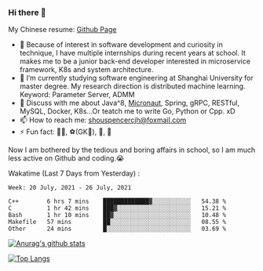 ### Hi there 👋

My Chinese resume: [Github Page](https://spencercjh.github.io/resume/)

- 🔭 Because of interest in software development and curiosity in technique, I have multiple internships during recent years at school. It makes me to be a junior back-end developer interested in microservice framework, K8s and system architecture.
- 🌱 I’m currently studying software engineering at Shanghai University for master degree. My research direction is distributed machine learning. Keyword: Parameter Server, ADMM
- 💬 Discuss with me about Java^8, [Micronaut](http://micronaut.io/), Spring, gRPC, RESTful, MySQL, Docker, K8s...Or teatch me to write Go, Python or Cpp. xD
- 📫 How to reach me: shouspencercjh@foxmail.com
- ⚡ Fun fact: 🚴‍♂️, ⚽(GK🥅), 🏓, 🏸

Now I am bothered by the tedious and boring affairs in school, so I am much less active on Github and coding.😭

Wakatime (Last 7 Days from Yesterday) :

<!--START_SECTION:waka-->
```text
Week: 20 July, 2021 - 26 July, 2021

C++        6 hrs 7 mins    █████████████▓░░░░░░░░░░░   54.38 % 
C          1 hr 42 mins    ███▓░░░░░░░░░░░░░░░░░░░░░   15.21 % 
Bash       1 hr 10 mins    ██▓░░░░░░░░░░░░░░░░░░░░░░   10.48 % 
Makefile   57 mins         ██░░░░░░░░░░░░░░░░░░░░░░░   08.55 % 
Other      24 mins         █░░░░░░░░░░░░░░░░░░░░░░░░   03.69 % 
```
<!--END_SECTION:waka-->

[![Anurag's github stats](https://github-readme-stats.vercel.app/api?username=spencercjh&theme=tokyonight&show_icons=true)](https://github.com/anuraghazra/github-readme-stats)

[![Top Langs](https://github-readme-stats.vercel.app/api/top-langs/?username=spencercjh&layout=compact&theme=tokyonight)](https://github.com/anuraghazra/github-readme-stats)
